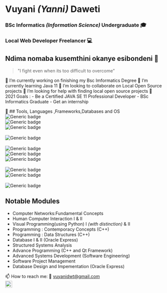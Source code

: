 # Vuyani _(Yanni)_ Daweti
### BSc Informatics _(Information Science)_  Undergraduate :mortar_board: 
### Local Web Developer Freelancer :computer:

## Ndima nomaba kusemthini okanye esibondeni 👋 
> "I fight even when its too difficult to overcome"



    
    
🔭 I’m currently working on finishing my Bsc Imformatics Degree
🌱 I’m currently learning Java 11
👯 I’m looking to collaborate on Local Open Source projects 
🤔 I’m looking for help with finding local open source projects
:dart: 2021 Goals :  - Be a Certified JAVA SE 11 Professional Developer 
                     - BSc Informatics Graduate 
                     - Get an internship
                     
:wrench: ## Tools, Languages ,Frameworks,Databases and OS  <br/>
![Generic badge](https://img.shields.io/badge/Language-Java-orange.svg) <br/>
![Generic badge](https://img.shields.io/badge/Language-Python-yellow.svg)  <br/>
![Generic badge](https://img.shields.io/badge/Language-C++-ORANGE.svg)   <br/> <br/>
![Generic badge](https://img.shields.io/badge/Framework-Qt-ORANGE.svg)  <br/> <br/>
![Generic badge](https://img.shields.io/badge/Tool-VSCode-white.svg)  <br/>
![Generic badge](https://img.shields.io/badge/Tool-IntelliJ-orange.svg)  <br/>
![Generic badge](https://img.shields.io/badge/Tool-Github-green.svg) <br/> <br/>
![Generic badge](https://img.shields.io/badge/DB-MySQL-blue.svg) <br/>
![Generic badge](https://img.shields.io/badge/DB-OracleExpress-red.svg) <br/> <br/>
![Generic badge](https://img.shields.io/badge/OS-Linux-ORANGE.svg)  <br/>


## Notable Modules 
  - Computer Networks:Fundamental Concepts
  - Human Computer Interaction I & II
  - Visual Programming(using Python) I _(with distinction)_ & II
  - Programming : Contemporacy Concepts (C++)
  - Programming : Data Structures (C++)
  - Database I & II (Oracle Express)
  - Structured Systems Analysis
  - Advance Programming (C++ and Qt Framework)
  - Advanced Systems Development (Software Engineering)
  - Software Project Management 
  - Database Design and Impementation  (Oracle Express)
  
 📫 How to reach me: :e-mail: vuyanidwt@gmail.com <br>
                     [<img width=22px src=https://simpleicons.org/icons/twitter.svg>](www.twitter.com/VuyaniD6)

